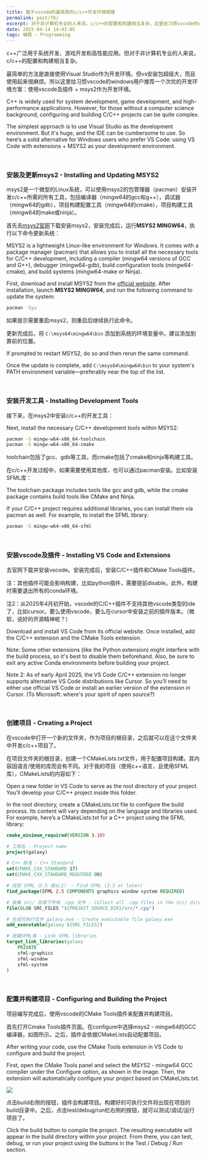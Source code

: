 ```yaml
---
title: 基于vscode的最简易的c/c++开发环境搭建
permalink: post/76/
excerpt: 对于非计算机专业的人来说，c/c++的配置和构建相当复杂。这里给习惯vscode的windows用户推荐一个简单的方案：使用vscode及插件 + msys2作为开发环境。
date: 2025-04-14 14:43:05
tags: 编程 - Programming
---
```


c++广泛用于系统开发、游戏开发和高性能应用。但对于非计算机专业的人来说，c/c++的配置和构建相当复杂。

最简单的方法是直接使用Visual Studio作为开发环境。但vs安装包超级大，而且使用起来很麻烦。所以这里给习惯vscode的windows用户推荐一个次优的开发环境方案：使用vscode及插件 + msys2作为开发环境。

C++ is widely used for system development, game development, and high-performance applications. However, for those without a computer science background, configuring and building C/C++ projects can be quite complex.

The simplest approach is to use Visual Studio as the development environment. But it's huge, and the IDE can be cumbersome to use. So here’s a solid alternative for Windows users who prefer VS Code: using VS Code with extensions + MSYS2 as your development environment.

<br>

### 安装及更新msys2 - Installing and Updating MSYS2

msys2是一个微型的Linux系统，可以使用msys2的包管理器（pacman）安装开发c/c++所需的所有工具，包括编译器（mingw64的gcc和g++），调试器（mingw64的gdb），项目构建配置工具（mingw64的cmake），项目构建工具（mingw64的make或ninja）。

首先去[msys2官网](https://www.msys2.org/)下载安装msys2，安装完成后，运行**MSYS2 MINGW64**，执行以下命令更新系统：

MSYS2 is a lightweight Linux-like environment for Windows. It comes with a package manager (pacman) that allows you to install all the necessary tools for C/C++ development, including a compiler (mingw64 versions of GCC and G++), debugger (mingw64-gdb), build configuration tools (mingw64-cmake), and build systems (mingw64-make or Ninja).

First, download and install MSYS2 from the [official website](https://www.msys2.org/). After installation, launch **MSYS2 MINGW64**, and run the following command to update the system:

```bash
pacman -Syu
```

如果提示需要重启msys2，则重启后继续执行此命令。

更新完成后，将 `C:\msys64\mingw64\bin` 添加到系统的环境变量中。建议添加到靠前的位置。

If prompted to restart MSYS2, do so and then rerun the same command.

Once the update is complete, add `C:\msys64\mingw64\bin` to your system's PATH environment variable—preferably near the top of the list.

<br>

### 安装开发工具 - Installing Development Tools

接下来，在msys2中安装c/c++的开发工具：

Next, install the necessary C/C++ development tools within MSYS2:

```bash
pacman -S mingw-w64-x86_64-toolchain
pacman -S mingw-w64-x86_64-cmake
```

toolchain包括了gcc、gdb等工具，而cmake包括了cmake和ninja等构建工具。

在c/c++开发过程中，如果需要使用其他库，也可以通过pacman安装。比如安装SFML库：

The toolchain package includes tools like gcc and gdb, while the cmake package contains build tools like CMake and Ninja.

If your C/C++ project requires additional libraries, you can install them via pacman as well. For example, to install the SFML library:

```bash
pacman -S mingw-w64-x86_64-sfml
```

<br>

### 安装vscode及插件 - Installing VS Code and Extensions

去官网下载并安装vscode。安装完成后，安装C/C++插件和CMake Tools插件。

注：其他插件可能会影响构建，比如python插件，需要提前disable。此外，构建时需要退出所有的conda环境。

注2：从2025年4月初开始，vscode的C/C++插件不支持其他vscode类型的ide了，比如cursor。要么使用vscode，要么在cursor中安装之前的插件版本。（微软，说好的开源精神呢？）

Download and install VS Code from its official website. Once installed, add the C/C++ extension and the CMake Tools extension.

Note: Some other extensions (like the Python extension) might interfere with the build process, so it's best to disable them beforehand. Also, be sure to exit any active Conda environments before building your project.

Note 2: As of early April 2025, the VS Code C/C++ extension no longer supports alternative VS Code distributions like Cursor. So you’ll need to either use official VS Code or install an earlier version of the extension in Cursor. (To Microsoft: where's your spirit of open source?)

<br>

### 创建项目 - Creating a Project

在vscode中打开一个新的文件夹，作为项目的根目录，之后就可以在这个文件夹中开发c/c++项目了。

在项目文件夹的根目录，创建一个CMakeLists.txt文件，用于配置项目构建。其内容因语言/使用的库而会有不同。对于我的项目（使用c++语言，且使用SFML库），CMakeLists的内容如下：

Open a new folder in VS Code to serve as the root directory of your project. You’ll develop your C/C++ project inside this folder.

In the root directory, create a CMakeLists.txt file to configure the build process. Its content will vary depending on the language and libraries used. For example, here’s a CMakeLists.txt for a C++ project using the SFML library:

```cmake
cmake_minimum_required(VERSION 3.10)

# 工程名 - Project name
project(galaxy)

# C++ 标准 - C++ Standard
set(CMAKE_CXX_STANDARD 17)
set(CMAKE_CXX_STANDARD_REQUIRED ON)

# 找到 SFML（2.5 或以上） - Find SFML (2.5 or later)
find_package(SFML 2.5 COMPONENTS graphics window system REQUIRED)

# 收集 src/ 目录下所有 .cpp 文件 - Collect all .cpp files in the src/ directory
file(GLOB SRC_FILES "${PROJECT_SOURCE_DIR}/src/*.cpp")

# 生成可执行文件 galaxy.exe - Create executable file galaxy.exe
add_executable(galaxy ${SRC_FILES})

# 链接SFML库 - Link SFML libraries
target_link_libraries(galaxy
    PRIVATE
    sfml-graphics
    sfml-window
    sfml-system
)
```

<br>

### 配置并构建项目 - Configuring and Building the Project

项目编写完成后，使用vscode的CMake Tools插件来配置并构建项目。

首先打开Cmake Tools插件页面。在configure中选择msys2 - mingw64的GCC编译器，如图所示。之后，插件会依据CMakeLists自动配置项目。

After writing your code, use the CMake Tools extension in VS Code to configure and build the project.

First, open the CMake Tools panel and select the MSYS2 - mingw64 GCC compiler under the Configure option, as shown in the image. Then, the extension will automatically configure your project based on CMakeLists.txt.

![](image.png)

点击build右侧的按钮，插件会构建项目。构建好的可执行文件将出现在项目的build目录中。之后，点击test/debug/run栏右侧的按钮，就可以测试/调试/运行项目了。

Click the build button to compile the project. The resulting executable will appear in the build directory within your project. From there, you can test, debug, or run your project using the buttons in the Test / Debug / Run section.